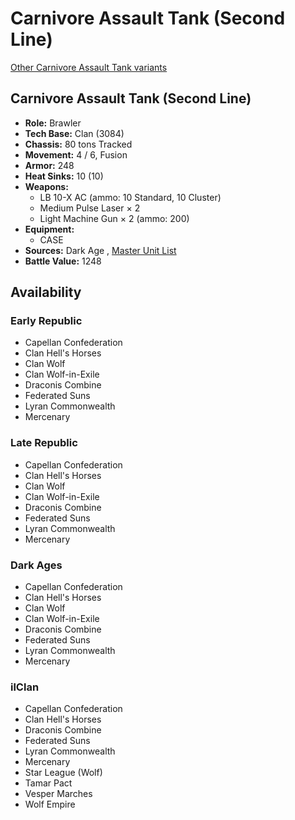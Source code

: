# Carnivore Assault Tank (Second Line) 

[Other Carnivore Assault Tank variants](../carnivore_assault_tank.md) 

## Carnivore Assault Tank (Second Line) 

- **Role:** Brawler 
- **Tech Base:** Clan (3084) 
- **Chassis:** 80 tons Tracked 
- **Movement:** 4 / 6, Fusion 
- **Armor:** 248 
- **Heat Sinks:** 10 (10) 
- **Weapons:** 
  - LB 10-X AC (ammo: 10 Standard, 10 Cluster) 
  - Medium Pulse Laser × 2 
  - Light Machine Gun × 2 (ammo: 200) 
- **Equipment:** 
  - CASE 
- **Sources:** Dark Age , [Master Unit List](http://masterunitlist.info/Unit/Details/464) 
- **Battle Value:** 1248 

## Availability 

### Early Republic 

- Capellan Confederation 
- Clan Hell's Horses 
- Clan Wolf 
- Clan Wolf-in-Exile 
- Draconis Combine 
- Federated Suns 
- Lyran Commonwealth 
- Mercenary 

### Late Republic 

- Capellan Confederation 
- Clan Hell's Horses 
- Clan Wolf 
- Clan Wolf-in-Exile 
- Draconis Combine 
- Federated Suns 
- Lyran Commonwealth 
- Mercenary 

### Dark Ages 

- Capellan Confederation 
- Clan Hell's Horses 
- Clan Wolf 
- Clan Wolf-in-Exile 
- Draconis Combine 
- Federated Suns 
- Lyran Commonwealth 
- Mercenary 

### ilClan 

- Capellan Confederation 
- Clan Hell's Horses 
- Draconis Combine 
- Federated Suns 
- Lyran Commonwealth 
- Mercenary 
- Star League (Wolf) 
- Tamar Pact 
- Vesper Marches 
- Wolf Empire 


